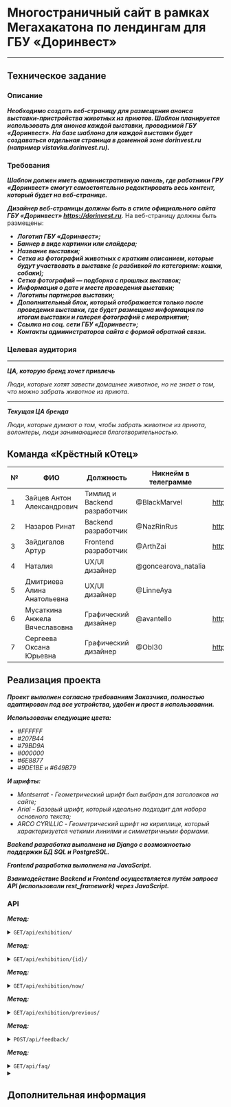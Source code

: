 # Многостраничный сайт в рамках Мегахакатона по лендингам для ГБУ «Доринвест»
___
## Техническое задание

### Описание
***Необходимо создать веб-страницу для размещения анонса выставки-пристройства животных из приютов.
Шаблон планируется использовать для анонса каждой выставки, проводимой ГБУ «Доринвест».
На базе шаблона для каждой выставки будет создаваться отдельная страница в доменной зоне dorinvest.ru (например vistavka.dorinvest.ru).***

### Требования
***Шаблон должен иметь административную панель, где работники ГРУ «Доринвест» смогут самостоятельно редактировать весь контент, 
который будет на веб-странице.***

***Дизайнер веб-страницы должны быть в стиле официального сайта ГБУ «Доринвест» https://dorinvest.ru.***
На веб-страницу должны быть размещены:
+ ***Логотип ГБУ «Доринвест»;***
+ ***Баннер в виде картинки или слайдера;***
+ ***Название выставки;***
+ ***Сетка из фотографий животных с кратким описанием, 
которые будут участвовать в выставке (с разбивкой по категориям: кошки, собаки);***
+ ***Сетка фотографий — подборка с прошлых выставок;***
+ ***Информация о дате и месте проведения выставки;***
+ ***Логотипы партнеров выставки;***
+ ***Дополнительный блок, который отображается только после проведения выставки, где будет размещена информация
по итогам выставки и галерея фотографий с мероприятия;***
+ ***Ссылка на соц. сети ГБУ «Доринвест»;***
+ ***Контакты администраторов сайта с формой обратной связи.***

### Целевая аудитория
___
***ЦА, которую бренд хочет привлечь***

*Люди, которые хотят завести домашнее животное, но не знает о том, что можно забрать животное из приюта.*
___
***Текущая ЦА бренда***

*Люди, которые думают о том, чтобы забрать животное из приюта, волонтеры, люди занимающиеся благотворительностью.*

## Команда «Крёстный кОтец»
№ | ФИО                           | Должность                    | Никнейм в телеграмме | Ссылка на проекты                 |
--|-------------------------------|------------------------------|----------------------|-----------------------------------
1 | Зайцев Антон Александрович    | Тимлид и Backend разработчик | @BlackMarvel         | https://github.com/Hashtagich     |
2 | Назаров Ринат                 | Backend разработчик          | @NazRinRus           | https://github.com/NazRinRus      |
3 | Зайдигалов Артур              | Frontend разработчик         | @ArthZai             | https://github.com/Zaidigalov     |
4 | Наталия	                      | UX/UI дизайнер               | @goncearova_natalia  |                                   |
5 | Дмитриева Алина Анатольевна   | UX/UI дизайнер               | @LinneAya            |                                   |
6 | Мусаткина Анжела Вячеславовна | Графический дизайнер         | @avantello           | https://www.behance.net/avantello |
7 | Сергеева Оксана Юрьевна       | Графический дизайнер         | @Obl30               | https://www.behance.net/9510434b  |

## Реализация проекта
***Проект выполнен согласно требованиям Заказчика, полностью адаптирован под все устройства, удобен и прост в использовании.***

***Использованы следующие цвета:***
+ *#FFFFFF*
+ *#207B44*
+ *#79BD9A*
+ *#000000*
+ *#6E8877*
+ *#9DE1BE* и *#649B79*

***И шрифты:***
+ *Montserrat - Геометрический шрифт был выбран для заголовков на сайте;*
+ *Arial - Базовый шрифт, который идеально подходит для набора основного текста;*
+ *ARCO CYRILLIC - Геометрический шрифт на кириллице, который характеризуется четкими линиями и симметричными формами.*

***Backend разработка выполнена на Django с возможностью поддержки БД SQL и PostgreSQL.***

***Frontend разработка выполнена на JavaScript.***

***Взаимодействие Backend и Frontend осуществляется путём запроса API (использовали rest_framework) через JavaScript.***
### API
***Метод:***
<details>
<summary><code>GET/api/exhibition/</code></summary>

*Получение списка всех выставок*
```
[
  {
    "id": 0,
    "name": "string",
    "description": "string",
    "bunner": "string",
    "date_begin": "2024-05-02",
    "date_end": "2024-05-02",
    "time_event": "string",
    "location": "string",
    "venue": "string",
    "participants": [
      {
        "id": 0,
        "participant_foto": [
          {
            "foto": "string"
          }
        ],
        "breed": {
          "code": "str",
          "name": "string",
          "sort": 9223372036854776000,
          "is_active": true
        },
        "type_p": {
          "code": "string",
          "name": "string",
          "sort": 9223372036854776000,
          "is_active": true
        },
        "talent": {
          "code": "str",
          "name": "string",
          "sort": 9223372036854776000,
          "is_active": true
        },
        "name": "string",
        "color": "string",
        "age": "string",
        "gender": "boy",
        "other": "string",
        "found_home": true,
        "avatar_id": "string"
      }
    ],
    "partners": [
      {
        "id": 0,
        "name": "string",
        "logo": "string",
        "info": "string",
        "website": "string"
      }
    ],
    "about": "string",
    "exhibition_foto": [
      {
        "foto": "string"
      }
    ],
    "results": "string"
  }
]
```
</details>

***Метод:***
<details>
<summary><code>GET/api/exhibition/{id}/</code></summary>

*Получение одной записи (выставки) по её id*
```
{
  "id": 0,
  "name": "string",
  "description": "string",
  "bunner": "string",
  "date_begin": "2024-05-02",
  "date_end": "2024-05-02",
  "time_event": "string",
  "location": "string",
  "venue": "string",
  "participants": [
    {
      "id": 0,
      "participant_foto": [
        {
          "foto": "string"
        }
      ],
      "breed": {
        "code": "str",
        "name": "string",
        "sort": 9223372036854776000,
        "is_active": true
      },
      "type_p": {
        "code": "string",
        "name": "string",
        "sort": 9223372036854776000,
        "is_active": true
      },
      "talent": {
        "code": "str",
        "name": "string",
        "sort": 9223372036854776000,
        "is_active": true
      },
      "name": "string",
      "color": "string",
      "age": "string",
      "gender": "boy",
      "other": "string",
      "found_home": true,
      "avatar_id": "string"
    }
  ],
  "partners": [
    {
      "id": 0,
      "name": "string",
      "logo": "string",
      "info": "string",
      "website": "string"
    }
  ],
  "about": "string",
  "exhibition_foto": [
    {
      "foto": "string"
    }
  ],
  "results": "string"
}
```

</details>

***Метод:***
<details>
<summary><code>GET/api/exhibition/now/</code></summary>

*Получение одной записи (выставки). Выставка чья дата ближе всего к текущей. 
JSON аналогичен запросу <code>GET/api/exhibition/{id}/</code>*
</details>

***Метод:***
<details>
<summary><code>GET/api/exhibition/previous/</code></summary>

*Получение списка 6 последний выставок. JSON аналогичен запросу <code>GET/api/exhibition/</code>*
</details>

***Метод:***
<details>
<summary><code>POST/api/feedback/</code></summary>

*Метод предаёт информацию о пользователе, который желает приобрести питомца. 
После этого отправляется эл. письмо на почту сотрудников организации.*
```
{
  "name": "string",
  "phone": "string",
  "email": "user@example.com",
  "participant": "string"
}
```
</details>

***Метод:***
<details>
<summary><code>GET/api/faq/</code></summary>

*Получение списка часто задаваемых вопросов и ответов на них.*

```
[
  {
    "question": "string",
    "answer": "string"
  }
]
```
</details>

<details>
<summary>

## Дополнительная информация
</summary>

+ ***Сайт Заказчика (ГБУ «Доринвест») — https://dorinvest.ru/***
+ ***Подробная видеоинструкция сайта — https://cloud.mail.ru/public/tS2A/vtzQchok7***
</details>
